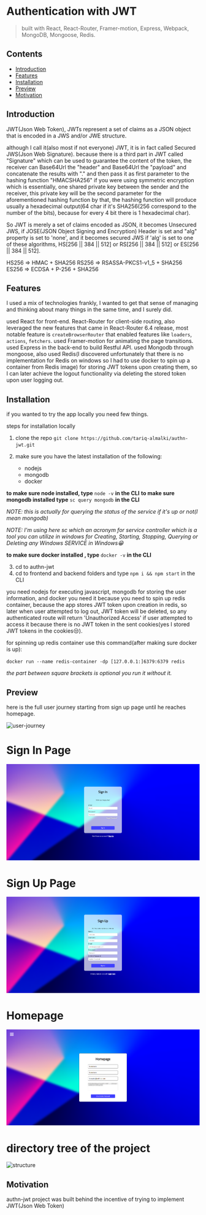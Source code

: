 # Authentication with JWT

> built with React, React-Router, Framer-motion, Express, Webpack, MongoDB, Mongoose, Redis.

## Contents

-   [Introduction](#introduction)
-   [Features](#features)
-   [Installation](#installation)
-   [Preview](#preview)
-   [Motivation](#motivation)

## Introduction

JWT(Json Web Token), JWTs represent a set of claims as a JSON object that is encoded in a JWS and/or JWE structure.

although I call it(also most if not everyone) JWT, it is in fact called Secured JWS(Json Web Signature). because there is a third part in JWT called "Signature" which can be used to guarantee the content of the token, the receiver can Base64Url the "header" and Base64Url the "payload" and concatenate the results with "." and then pass it as first parameter to the hashing function "HMACSHA256" if you were using symmetric encryption which is essentially, one shared private key between the sender and the receiver, this private key will be the second parameter for the aforementioned hashing function by that, the hashing function will produce usually a hexadecimal output(64 char if it's SHA256(256 correspond to the number of the bits), because for every 4 bit there is 1 hexadecimal char).

So JWT is merely a set of claims encoded as JSON, it becomes Unsecured JWS, if JOSE(JSON Object Signing and Encryption) Header is set and "alg" property is set to 'none', and it becomes secured JWS if 'alg' is set to one of these algorithms, HS[256 || 384 || 512] or RS[256 || 384 || 512] or ES[256 || 384 || 512].

HS256 => HMAC + SHA256
RS256 => RSASSA-PKCS1-v1_5 + SHA256
ES256 => ECDSA + P-256 + SHA256

## Features

I used a mix of technologies frankly, I wanted to get that sense of managing and thinking about many things in the same time, and I surely did.

used React for front-end. React-Router for client-side routing, also leveraged the new features that came in React-Router 6.4 release, most notable feature is `createBrowserRouter` that enabled features like `loaders`, `actions`, `fetchers`. used Framer-motion for animating the page transitions. used Express in the back-end to build Restful API. used Mongodb through mongoose, also used Redis(I discovered unfortunately that there is no implementation for Redis on windows so I had to use docker to spin up a container from Redis image) for storing JWT tokens upon creating them, so I can later achieve the logout functionality via deleting the stored token upon user logging out.

## Installation

if you wanted to try the app locally you need few things.

steps for installation locally

1. clone the repo
   `git clone https://github.com/tariq-almalki/authn-jwt.git`

2. make sure you have the latest installation of the following:

    - nodejs
    - mongodb
    - docker

**to make sure node installed, type** `node -v` **in the CLI**
**to make sure mongodb installed type** `sc query mongodb` **in the CLI**

_NOTE: this is actually for querying the status of the service if it's up or not(I mean mongodb)_

_NOTE: I'm using here sc which an acronym for service controller which is a tool you can utilize in windows for Creating, Starting, Stopping, Querying or Deleting any Windows SERVICE in Windows😁_

**to make sure docker installed , type** `docker -v` **in the CLI**

3. cd to authn-jwt
4. cd to frontend and backend folders and type `npm i && npm start` in the CLI

you need nodejs for executing javascript, mongodb for storing the user information, and docker you need it because you need to spin up redis container, because the app stores JWT token upon creation in redis, so later when user attempted to log out, JWT token will be deleted, so any authenticated route will return 'Unauthorized Access' if user attempted to access it because there is no JWT token in the sent cookies(yes I stored JWT tokens in the cookies😒).

for spinning up redis container use this command(after making sure docker is up):

`docker run --name redis-container -dp [127.0.0.1:]6379:6379 redis`

_the part between square brackets is optional you run it without it._

## Preview

here is the full user journey starting from sign up page until he reaches homepage.

![user-journey](./README-related-files/userJoureny.gif)

# Sign In Page

![sign-in-page](./README-related-files/sign-in-page.png)

# Sign Up Page

![sign-up-page](./README-related-files/sign-up-page.png)

# Homepage

![homepage](./README-related-files/home-page.png)

# directory tree of the project

![structure](./README-related-files/carbon.svg)

## Motivation

authn-jwt project was built behind the incentive of trying to implement JWT(Json Web Token)
